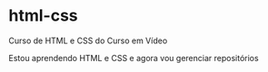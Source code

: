 # html-css
 Curso de HTML e CSS do Curso em Vídeo

Estou aprendendo HTML e CSS e agora vou gerenciar repositórios